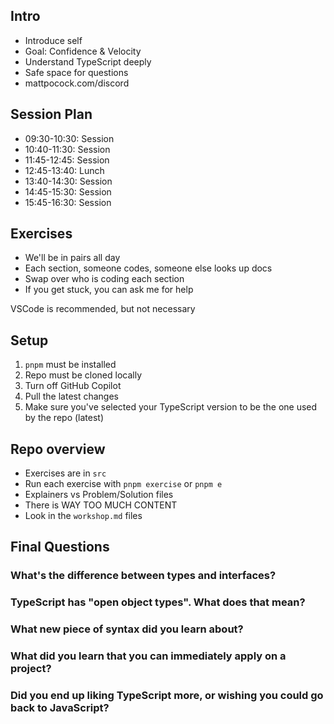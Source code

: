## Intro

- Introduce self
- Goal: Confidence & Velocity
- Understand TypeScript deeply
- Safe space for questions
- mattpocock.com/discord

## Session Plan

- 09:30-10:30: Session
- 10:40-11:30: Session
- 11:45-12:45: Session
- 12:45-13:40: Lunch
- 13:40-14:30: Session
- 14:45-15:30: Session
- 15:45-16:30: Session

## Exercises

- We'll be in pairs all day
- Each section, someone codes, someone else looks up docs
- Swap over who is coding each section
- If you get stuck, you can ask me for help

VSCode is recommended, but not necessary

## Setup

1. `pnpm` must be installed
2. Repo must be cloned locally
3. Turn off GitHub Copilot
4. Pull the latest changes
5. Make sure you've selected your TypeScript version to be the one used by the repo (latest)

## Repo overview

- Exercises are in `src`
- Run each exercise with `pnpm exercise` or `pnpm e`
- Explainers vs Problem/Solution files
- There is WAY TOO MUCH CONTENT
- Look in the `workshop.md` files

## Final Questions

### What's the difference between types and interfaces?

### TypeScript has "open object types". What does that mean?

### What new piece of syntax did you learn about?

### What did you learn that you can immediately apply on a project?

### Did you end up liking TypeScript more, or wishing you could go back to JavaScript?
